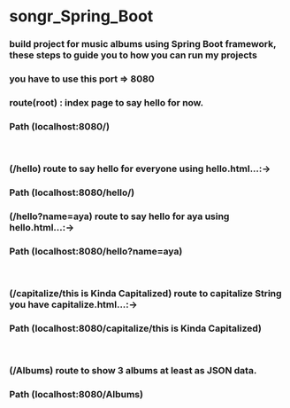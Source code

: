 # songr_Spring_Boot
### build project for music albums using Spring Boot framework, these steps to guide you to how you can run my projects


### you have to use this port => 8080

### route(root) : index page to say hello for now.
### Path (localhost:8080/)

<br>

### (/hello) route to say hello for everyone using hello.html...:->
### Path (localhost:8080/hello/)
### (/hello?name=aya) route to say hello for aya using hello.html...:->
### Path (localhost:8080/hello?name=aya)

<br>

### (/capitalize/this is Kinda Capitalized) route to capitalize String you have capitalize.html...:->
### Path (localhost:8080/capitalize/this is Kinda Capitalized)

<br>

### (/Albums) route to show 3 albums at least as JSON data.
### Path (localhost:8080/Albums)

